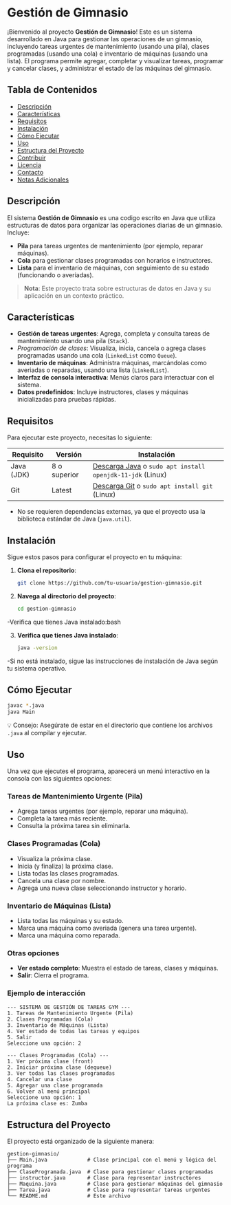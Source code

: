 # Gestión de Gimnasio

¡Bienvenido al proyecto **Gestión de Gimnasio**! Este es un sistema desarrollado en Java para gestionar las operaciones de un gimnasio, incluyendo tareas urgentes de mantenimiento (usando una pila), clases programadas (usando una cola) e inventario de máquinas (usando una lista). El programa permite agregar, completar y visualizar tareas, programar y cancelar clases, y administrar el estado de las máquinas del gimnasio.

## Tabla de Contenidos
- [Descripción](#descripción)
- [Características](#características)
- [Requisitos](#requisitos)
- [Instalación](#instalación)
- [Cómo Ejecutar](#cómo-ejecutar)
- [Uso](#uso)
- [Estructura del Proyecto](#estructura-del-proyecto)
- [Contribuir](#contribuir)
- [Licencia](#licencia)
- [Contacto](#contacto)
- [Notas Adicionales](#notas-adicionales)

## Descripción
El sistema **Gestión de Gimnasio** es una codigo escrito en Java que utiliza estructuras de datos para organizar las operaciones diarias de un gimnasio. Incluye:
- **Pila** para tareas urgentes de mantenimiento (por ejemplo, reparar máquinas).
- **Cola** para gestionar clases programadas con horarios e instructores.
- **Lista** para el inventario de máquinas, con seguimiento de su estado (funcionando o averiadas).

> **Nota**: Este proyecto trata sobre estructuras de datos en Java y su aplicación en un contexto práctico.

## Características
- **Gestión de tareas urgentes**: Agrega, completa y consulta tareas de mantenimiento usando una pila (`Stack`).
- *Programación de clases*: Visualiza, inicia, cancela o agrega clases programadas usando una cola (`LinkedList` como `Queue`).
- **Inventario de máquinas**: Administra máquinas, marcándolas como averiadas o reparadas, usando una lista (`LinkedList`).
- **Interfaz de consola interactiva**: Menús claros para interactuar con el sistema.
- **Datos predefinidos**: Incluye instructores, clases y máquinas inicializadas para pruebas rápidas.

## Requisitos
Para ejecutar este proyecto, necesitas lo siguiente:

| Requisito  | Versión      | Instalación                                                                 |
|------------|--------------|-----------------------------------------------------------------------------|
| Java (JDK) | 8 o superior | [Descarga Java](https://www.oracle.com/java/technologies/javase-downloads.html) o `sudo apt install openjdk-11-jdk` (Linux) |
| Git        | Latest       | [Descarga Git](https://git-scm.com/downloads) o `sudo apt install git` (Linux) |

- No se requieren dependencias externas, ya que el proyecto usa la biblioteca estándar de Java (`java.util`).

## Instalación
Sigue estos pasos para configurar el proyecto en tu máquina:

1. **Clona el repositorio**:
   ```bash
   git clone https://github.com/tu-usuario/gestion-gimnasio.git
   
2. **Navega al directorio del proyecto**:
   ```bash
   cd gestion-gimnasio

-Verifica que tienes Java instalado:bash

3. **Verifica que tienes Java instalado**:
   ```bash
   java -version
-Si no está instalado, sigue las instrucciones de instalación de Java según tu sistema operativo.

## Cómo Ejecutar
```bash
javac *.java
java Main
```

💡 Consejo: Asegúrate de estar en el directorio que contiene los archivos `.java` al compilar y ejecutar.

## Uso
Una vez que ejecutes el programa, aparecerá un menú interactivo en la consola con las siguientes opciones:

### Tareas de Mantenimiento Urgente (Pila)
- Agrega tareas urgentes (por ejemplo, reparar una máquina).
- Completa la tarea más reciente.
- Consulta la próxima tarea sin eliminarla.

### Clases Programadas (Cola)
- Visualiza la próxima clase.
- Inicia (y finaliza) la próxima clase.
- Lista todas las clases programadas.
- Cancela una clase por nombre.
- Agrega una nueva clase seleccionando instructor y horario.

### Inventario de Máquinas (Lista)
- Lista todas las máquinas y su estado.
- Marca una máquina como averiada (genera una tarea urgente).
- Marca una máquina como reparada.

### Otras opciones
- **Ver estado completo**: Muestra el estado de tareas, clases y máquinas.
- **Salir**: Cierra el programa.

### Ejemplo de interacción
```
--- SISTEMA DE GESTIÓN DE TAREAS GYM ---
1. Tareas de Mantenimiento Urgente (Pila)
2. Clases Programadas (Cola)
3. Inventario de Máquinas (Lista)
4. Ver estado de todas las tareas y equipos
5. Salir
Seleccione una opción: 2

--- Clases Programadas (Cola) ---
1. Ver próxima clase (front)
2. Iniciar próxima clase (dequeue)
3. Ver todas las clases programadas
4. Cancelar una clase
5. Agregar una clase programada
6. Volver al menú principal
Seleccione una opción: 1
La próxima clase es: Zumba
```

## Estructura del Proyecto
El proyecto está organizado de la siguiente manera:
```
gestion-gimnasio/
├── Main.java             # Clase principal con el menú y lógica del programa
├── ClaseProgramada.java  # Clase para gestionar clases programadas
├── instructor.java       # Clase para representar instructores
├── Maquina.java          # Clase para gestionar máquinas del gimnasio
├── Tarea.java            # Clase para representar tareas urgentes
└── README.md             # Este archivo
```

